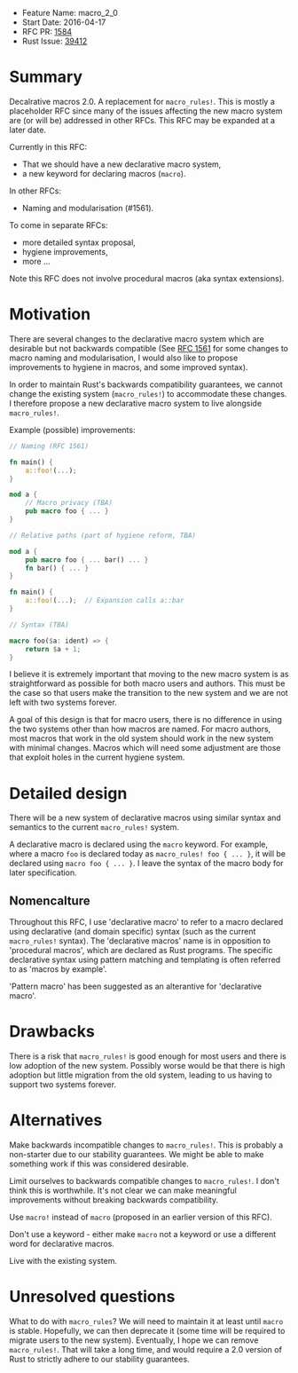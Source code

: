 - Feature Name: macro_2_0
- Start Date: 2016-04-17
- RFC PR: [1584](https://github.com/rust-lang/rfcs/pull/1584)
- Rust Issue: [39412](https://github.com/rust-lang/rust/issues/39412)

# Summary
[summary]: #summary

Decalrative macros 2.0. A replacement for `macro_rules!`. This is mostly a
placeholder RFC since many of the issues affecting the new macro system are
(or will be) addressed in other RFCs. This RFC may be expanded at a later date.

Currently in this RFC:

* That we should have a new declarative macro system,
* a new keyword for declaring macros (`macro`).

In other RFCs:

* Naming and modularisation (#1561).

To come in separate RFCs:

* more detailed syntax proposal,
* hygiene improvements,
* more ...

Note this RFC does not involve procedural macros (aka syntax extensions).


# Motivation
[motivation]: #motivation

There are several changes to the declarative macro system which are desirable but
not backwards compatible (See [RFC 1561](https://github.com/rust-lang/rfcs/pull/1561)
for some changes to macro naming and modularisation, I would also like to
propose improvements to hygiene in macros, and some improved syntax).

In order to maintain Rust's backwards compatibility guarantees, we cannot change
the existing system (`macro_rules!`) to accommodate these changes. I therefore
propose a new declarative macro system to live alongside `macro_rules!`.

Example (possible) improvements:

```rust
// Naming (RFC 1561)

fn main() {
    a::foo!(...);
}

mod a {
    // Macro privacy (TBA)
    pub macro foo { ... }
}
```

```rust
// Relative paths (part of hygiene reform, TBA)

mod a {
    pub macro foo { ... bar() ... }
    fn bar() { ... }
}

fn main() {
    a::foo!(...);  // Expansion calls a::bar
}
```

```rust
// Syntax (TBA)

macro foo($a: ident) => {
    return $a + 1;
}
```

I believe it is extremely important that moving to the new macro system is as
straightforward as possible for both macro users and authors. This must be the
case so that users make the transition to the new system and we are not left
with two systems forever.

A goal of this design is that for macro users, there is no difference in using
the two systems other than how macros are named. For macro authors, most macros
that work in the old system should work in the new system with minimal changes.
Macros which will need some adjustment are those that exploit holes in the
current hygiene system.


# Detailed design
[design]: #detailed-design

There will be a new system of declarative macros using similar syntax and
semantics to the current `macro_rules!` system.

A declarative macro is declared using the `macro` keyword. For example, where a
macro `foo` is declared today as `macro_rules! foo { ... }`, it will be declared
using `macro foo { ... }`. I leave the syntax of the macro body for later
specification.

## Nomencalture

Throughout this RFC, I use 'declarative macro' to refer to a macro declared
using declarative (and domain specific) syntax (such as the current
`macro_rules!` syntax). The 'declarative macros' name is in opposition to
'procedural macros', which are declared as Rust programs. The specific
declarative syntax using pattern matching and templating is often referred to as
'macros by example'.

'Pattern macro' has been suggested as an alterantive for 'declarative macro'.

# Drawbacks
[drawbacks]: #drawbacks

There is a risk that `macro_rules!` is good enough for most users and there is
low adoption of the new system. Possibly worse would be that there is high
adoption but little migration from the old system, leading to us having to
support two systems forever.


# Alternatives
[alternatives]: #alternatives

Make backwards incompatible changes to `macro_rules!`. This is probably a
non-starter due to our stability guarantees. We might be able to make something
work if this was considered desirable.

Limit ourselves to backwards compatible changes to `macro_rules!`. I don't think
this is worthwhile. It's not clear we can make meaningful improvements without
breaking backwards compatibility.

Use `macro!` instead of `macro` (proposed in an earlier version of this RFC).

Don't use a keyword - either make `macro` not a keyword or use a different word
for declarative macros.

Live with the existing system.


# Unresolved questions
[unresolved]: #unresolved-questions

What to do with `macro_rules`? We will need to maintain it at least until `macro`
is stable. Hopefully, we can then deprecate it (some time will be required to
migrate users to the new system). Eventually, I hope we can remove `macro_rules!`.
That will take a long time, and would require a 2.0 version of Rust to strictly
adhere to our stability guarantees.
